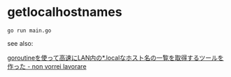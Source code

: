 # getlocalhostnames

```
go run main.go
```

see also:

[goroutineを使って高速にLAN内の*.localなホスト名の一覧を取得するツールを作った - non vorrei lavorare](https://abrakatabura.hatenablog.com/entry/2018/07/04/213245)

